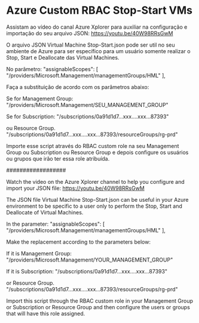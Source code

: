 # Azure Custom RBAC Stop-Start VMs

Assistam ao vídeo do canal Azure Xplorer para auxiliar na configuração e importação do seu arquivo JSON:
https://youtu.be/40W98RRsGwM

O arquivo JSON Virtual Machine Stop-Start.json pode ser util no seu ambiente de Azure para ser específico para um usuário somente realizar o Stop, Start e Deallocate das Virtual Machines.

No parâmetro: "assignableScopes": [
            "/providers/Microsoft.Management/managementGroups/HML"
        ],

Faça a substituição de acordo com os parâmetros abaixo:

Se for Management Group:
"/providers/Microsoft.Management/SEU_MANAGEMENT_GROUP"

Se for Subscription:
"/subscriptions/0a91d1d7...xxx....xxx...87393"

ou Resource Group.
"/subscriptions/0a91d1d7...xxx....xxx...87393/resourceGroups/rg-prd"

Importe esse script através do RBAC custom role na seu Management Group ou Subscription ou Resource Group e depois configure os usuários ou grupos que irão ter essa role atribuída.

##################

Watch the video on the Azure Xplorer channel to help you configure and import your JSON file:
https://youtu.be/40W98RRsGwM

The JSON file Virtual Machine Stop-Start.json can be useful in your Azure environment to be specific to a user only to perform the Stop, Start and Deallocate of Virtual Machines.

In the parameter: "assignableScopes": [
"/providers/Microsoft.Management/managementGroups/HML"
],

Make the replacement according to the parameters below:

If it is Management Group:
"/providers/Microsoft.Management/YOUR_MANAGEMENT_GROUP"

If it is Subscription:
"/subscriptions/0a91d1d7...xxx....xxx...87393"

or Resource Group.
"/subscriptions/0a91d1d7...xxx....xxx...87393/resourceGroups/rg-prd"

Import this script through the RBAC custom role in your Management Group or Subscription or Resource Group and then configure the users or groups that will have this role assigned.
